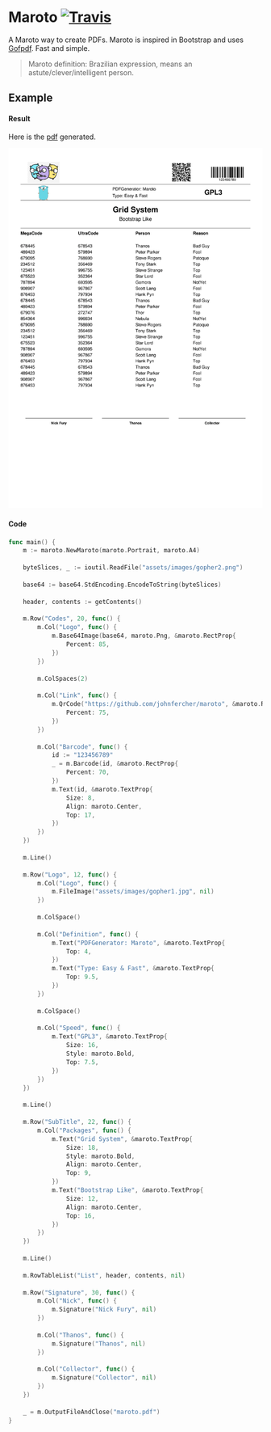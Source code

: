 # Maroto [![Travis](https://img.shields.io/badge/coverage-79.4%25-brightgreen.svg)][travis]
A Maroto way to create PDFs. Maroto is inspired in Bootstrap and uses [Gofpdf](https://github.com/jung-kurt/gofpdf). Fast and simple.

> Maroto definition: Brazilian expression, means an astute/clever/intelligent person.

## Example

#### Result
Here is the [pdf](assets/pdf/maroto.pdf) generated.

![result](assets/images/result.png)

#### Code
```go
func main() {
	m := maroto.NewMaroto(maroto.Portrait, maroto.A4)

	byteSlices, _ := ioutil.ReadFile("assets/images/gopher2.png")

	base64 := base64.StdEncoding.EncodeToString(byteSlices)

	header, contents := getContents()

	m.Row("Codes", 20, func() {
		m.Col("Logo", func() {
			m.Base64Image(base64, maroto.Png, &maroto.RectProp{
				Percent: 85,
			})
		})

		m.ColSpaces(2)

		m.Col("Link", func() {
			m.QrCode("https://github.com/johnfercher/maroto", &maroto.RectProp{
				Percent: 75,
			})
		})

		m.Col("Barcode", func() {
			id := "123456789"
			_ = m.Barcode(id, &maroto.RectProp{
				Percent: 70,
			})
			m.Text(id, &maroto.TextProp{
				Size: 8,
				Align: maroto.Center,
				Top: 17,
			})
		})
	})

	m.Line()

	m.Row("Logo", 12, func() {
		m.Col("Logo", func() {
			m.FileImage("assets/images/gopher1.jpg", nil)
		})

		m.ColSpace()

		m.Col("Definition", func() {
			m.Text("PDFGenerator: Maroto", &maroto.TextProp{
				Top: 4,
			})
			m.Text("Type: Easy & Fast", &maroto.TextProp{
				Top: 9.5,
			})
		})

		m.ColSpace()

		m.Col("Speed", func() {
			m.Text("GPL3", &maroto.TextProp{
				Size: 16,
				Style: maroto.Bold,
				Top: 7.5,
			})
		})
	})

	m.Line()

	m.Row("SubTitle", 22, func() {
		m.Col("Packages", func() {
			m.Text("Grid System", &maroto.TextProp{
				Size: 18,
				Style: maroto.Bold,
				Align: maroto.Center,
				Top: 9,
			})
			m.Text("Bootstrap Like", &maroto.TextProp{
				Size: 12,
				Align: maroto.Center,
				Top: 16,
			})
		})
	})

	m.Line()

	m.RowTableList("List", header, contents, nil)

	m.Row("Signature", 30, func() {
		m.Col("Nick", func() {
			m.Signature("Nick Fury", nil)
		})

		m.Col("Thanos", func() {
			m.Signature("Thanos", nil)
		})

		m.Col("Collector", func() {
			m.Signature("Collector", nil)
		})
	})

	_ = m.OutputFileAndClose("maroto.pdf")
}
```

[travis]: https://travis-ci.com/johnfercher/maroto